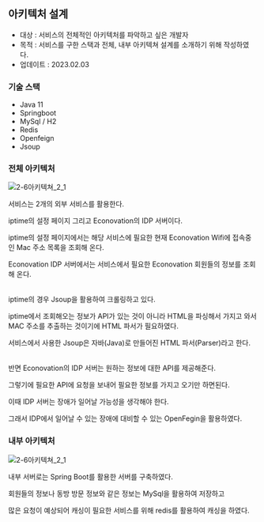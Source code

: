 ## 아키텍처 설계

+ 대상 : 서비스의 전체적인 아키텍처를 파악하고 싶은 개발자
+ 목적 : 서비스를 구한 스택과 전체, 내부 아키텍쳐 설계를 소개하기 위해 작성하였다.
+ 업데이트 : 2023.02.03

### 기술 스택

+ Java 11
+ Springboot
+ MySql / H2
+ Redis
+ Openfeign
+ Jsoup

### 전체 아키텍처
![2-6아키텍쳐_2_1](https://user-images.githubusercontent.com/102807742/216630127-6cd04274-c0a6-44de-a9ec-0e4663dfe99f.jpg)

서비스는 2개의 외부 서비스를 활용한다.

iptime의 설정 페이지 그리고 Econovation의 IDP 서버이다.

iptime의 설정 페이지에서는 해당 서비스에 필요한 현재 Econovation Wifi에 접속중인 Mac 주소 목록을 조회해 온다.

Econovation IDP 서버에서는 서비스에서 필요한 Econovation 회원들의 정보를 조회해 온다.

<br/>
iptime의 경우 Jsoup을 활용하여 크롤링하고 있다.

iptime에서 조회해오는 정보가 API가 있는 것이 아니라 HTML을 파싱해서 가지고 와서 MAC 주소를 추출하는 것이기에 HTML 파서가 필요하였다. 

서비스에서 사용한 Jsoup은 자바(Java)로 만들어진 HTML 파서(Parser)라고 한다.

<br/>
반면 Econovation의 IDP 서버는 원하는 정보에 대한 API를 제공해준다.

그렇기에 필요한 API에 요청을 보내어 필요한 정보를 가지고 오기만 하면된다.

이때 IDP 서버는 장애가 일어날 가능성을 생각해야 한다.

그래서 IDP에서 일어날 수 있는 장애에 대비할 수 있는 OpenFegin을 활용하였다.


### 내부 아키텍처 
![2-6아키텍쳐_2_1](https://user-images.githubusercontent.com/102807742/216633699-e4c165a4-10da-4768-ba2b-64c3d137044d.jpg)

내부 서버로는 Spring Boot를 활용한 서버를 구축하였다.

회원들의 정보나 동방 방문 정보와 같은 정보는 MySql을 활용하여 저장하고 

많은 요청이 예상되어 캐싱이 필요한 서비스를 위해 redis를 활용하여 캐싱을 하였다.